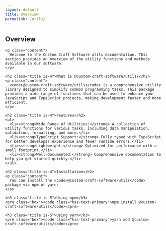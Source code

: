 ```yaml
---
layout: default
title: Overview
permalink: /utils/
---
```


<section class="section">
  <div class="container">
    <h1 class="title">Overview</h1>

    <p class="content">
      Welcome to the Custom Craft Software utils documentation. This section provides an overview of the utility functions and methods available in our software.
    </p>

    <h2 class="title is-4">What is @custom-craft-software/utils?</h2>
    <p class="content">
      <code>@custom-craft-software/utils</code> is a comprehensive utility library designed to simplify common programming tasks. This package provides a wide range of functions that can be used to enhance your JavaScript and TypeScript projects, making development faster and more efficient.
    </p>

    <h2 class="title is-4">Features</h2>
    <ul>
      <li><strong>Wide Range of Utilities:</strong> A collection of utility functions for various tasks, including data manipulation, validation, formatting, and more.</li>
      <li><strong>TypeScript Support:</strong> Fully typed with TypeScript for better developer experience and fewer runtime errors.</li>
      <li><strong>Lightweight:</strong> Optimized for performance with a small footprint.</li>
      <li><strong>Well-documented:</strong> Comprehensive documentation to help you get started quickly.</li>
    </ul>

    <h2 class="title is-4">Installation</h2>
    <p class="content">
      You can install the <code>@custom-craft-software/utils</code> package via npm or yarn:
    </p>

    <h3 class="title is-5">Using npm</h3>
    <pre class="box"><code class="has-text-primary">npm install @custom-craft-software/utils</code></pre>

    <h3 class="title is-5">Using yarn</h3>
    <pre class="box"><code class="has-text-primary">yarn add @custom-craft-software/utils</code></pre>
  </div>
</section>